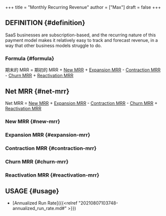 +++
title = "Monthly Recurring Revenue"
author = ["Max"]
draft = false
+++

## DEFINITION {#definition}

SaaS businesses are subscription-based, and the recurring nature of this
payment model makes it relatively easy to track and forecast revenue, in a way
that other business models struggle to do.


### Formula {#formula}

期末的 MRR = 期初的 MRR + [New MRR](#new-mrr) + [Expansion MRR](#expansion-mrr) - [Contraction MRR](#contraction-mrr) - [Churn MRR](#churn-mrr) + [Reactivation MRR](#reactivation-mrr)


## Net MRR {#net-mrr}

Net MRR = [New MRR](#new-mrr) + [Expansion MRR](#expansion-mrr) - [Contraction MRR](#contraction-mrr) -  [Churn MRR](#churn-mrr) + [Reactivation MRR](#reactivation-mrr)


### New MRR {#new-mrr}


### Expansion MRR {#expansion-mrr}


### Contraction MRR {#contraction-mrr}


### Churn MRR {#churn-mrr}


### Reactivation MRR {#reactivation-mrr}


## USAGE {#usage}

-   [Annualized Run Rate]({{<relref "20210807103748-annualized_run_rate.md#" >}})
